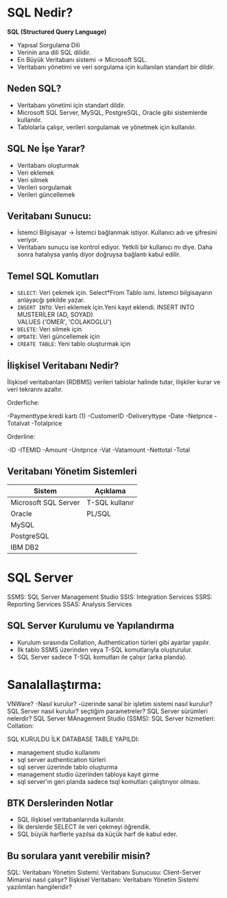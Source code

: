 # SQL Nedir?

**SQL (Structured Query Language)**
 - Yapısal Sorgulama Dili
 - Verinin ana dili SQL dilidir. 
 - En Büyük Veritabanı sistemi -> Microsoft SQL.
 - Veritabanı yönetimi ve veri sorgulama için kullanılan standart bir dildir.

## Neden SQL?

- Veritabanı yönetimi için standart dildir.
- Microsoft SQL Server, MySQL, PostgreSQL, Oracle gibi sistemlerde kullanılır.
- Tablolarla çalışır, verileri sorgulamak ve yönetmek için kullanılır.

## SQL Ne İşe Yarar?

- Veritabanı oluşturmak
- Veri eklemek
- Veri silmek
- Verileri sorgulamak
- Verileri güncellemek

## Veritabanı Sunucu:

- İstemci Bilgisayar -> İstemci bağlanmak istiyor. Kullanıcı adı ve şifresini veriyor. 
- Veritabanı sunucu ise kontrol ediyor. Yetkili bir kullanıcı mı diye. Daha sonra hatalıysa yanlış diyor doğruysa bağlantı kabul edilir.

## Temel SQL Komutları

- `SELECT`: Veri çekmek için. Select*From Tablo ismi. İstemci bilgisayarın anlayacğı şekilde yazar. 
- `INSERT INTO`: Veri eklemek için.Yeni kayıt eklendi. 
INSERT INTO MUSTERİLER (AD, SOYAD)  
VALUES ('OMER', 'COLAKOGLU')
- `DELETE`: Veri silmek için
- `UPDATE`: Veri güncellemek için
- `CREATE TABLE`: Yeni tablo oluşturmak için

## İlişkisel Veritabanı Nedir?

İlişkisel veritabanları (RDBMS) verileri tablolar halinde tutar, ilişkiler kurar ve veri tekrarını azaltır.

Orderfiche:

-Paymenttype:kredi kartı (1)
-CustomerID 
-Deliveryttype
-Date
-Netprıce
-Totalvat
-Totalprice

Orderline: 

-ID
-ITEMID
-Amount
-Unıtprıce
-Vat
-Vatamount
-Nettotal
-Total

## Veritabanı Yönetim Sistemleri

| Sistem               | Açıklama       |
| -------------------- | -------------- |
| Microsoft SQL Server | T-SQL kullanır |
| Oracle               | PL/SQL         |
| MySQL                |                |
| PostgreSQL           |                |
| IBM DB2              |                |

# SQL Server

SSMS: SQL Server Management Studio
SSIS: Integration Services
SSRS: Reporting Services
SSAS: Analysis Services

## SQL Server Kurulumu ve Yapılandırma
- Kurulum sırasında Collation, Authentication türleri gibi ayarlar yapılır.
- İlk tablo SSMS üzerinden veya T-SQL komutlarıyla oluşturulur.
- SQL Server sadece T-SQL komutları ile çalışır (arka planda).

# Sanalallaştırma:
VNWare?
-Nasıl kurulur?
-üzerinde sanal bir işletim sistemi nasıl kurulur?
SQL Server nasıl kurulur? seçtiğim parametreler?
SQL Server sürümleri nelerdir?
SQL Server MAnagement Studio (SSMS):
SQL Server hizmetleri:
Collation:

SQL KURULDU İLK DATABASE TABLE YAPILDI:
- management studio kullanımı
- sql server authentication türleri
- sql server üzerinde tablo oluşturma
- management studio üzerinden tabloya kayıt girme
- sql server'ın geri planda sadece tsql komutları çalıştırıyor olması. 

## BTK Derslerinden Notlar

- SQL ilişkisel veritabanlarında kullanılır.
- İlk derslerde SELECT ile veri çekmeyi öğrendik.
- SQL büyük harflerle yazılsa da küçük harf de kabul eder.

## Bu sorulara yanıt verebilir misin?
SQL: 
Veritabanı Yönetim Sistemi:
Veritabanı Sunucusu:
Client-Server Mimarisi nasıl çalışır?
İlişkisel Veritabanı:
Veritabanı Yönetim Sistemi yazılımları hangileridir?